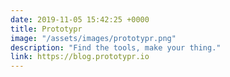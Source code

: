 ```yaml
---
date: 2019-11-05 15:42:25 +0000
title: Prototypr
image: "/assets/images/prototypr.png"
description: "Find the tools, make your thing."
link: https://blog.prototypr.io
---
```

